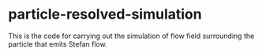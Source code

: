 # particle-resolved-simulation
This is the code for carrying out the simulation of flow field surrounding the particle that emits Stefan flow.

